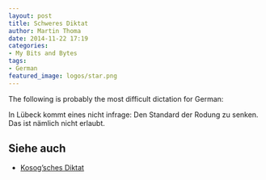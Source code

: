 ```yaml
---
layout: post
title: Schweres Diktat
author: Martin Thoma
date: 2014-11-22 17:19
categories:
- My Bits and Bytes
tags:
- German
featured_image: logos/star.png
---
```

The following is probably the most difficult dictation for German:

In Lübeck kommt eines nicht infrage: Den Standard der Rodung zu senken. Das ist
nämlich nicht erlaubt.

## Siehe auch

* [Kosog’sches Diktat](https://de.wikipedia.org/wiki/Kosog%E2%80%99sches_Diktat)